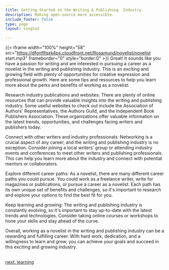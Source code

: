 ```yaml
---
title: Getting Started in the Writing & Publishing  Industry
description: Making open-source more accessible.
include_footer: false
type: page
layout: single2

---
```


{{< iframe width="100%" height="58" src="https://dfgnflfqxk4ps.cloudfront.net/Rosamund/novelist/novelist start.mp3" frameborder="0" style="border:0" >}}
Great! It sounds like you have a passion for writing and are interested in pursuing a career as a novelist in the writing and publishing industry. This is an exciting and growing field with plenty of opportunities for creative expression and professional growth. Here are some tips and resources to help you learn more about the perks and benefits of working as a novelist:

Research industry publications and websites: There are plenty of online resources that can provide valuable insights into the writing and publishing industry. Some useful websites to check out include the Association of Authors' Representatives, the Authors Guild, and the Independent Book Publishers Association. These organizations offer valuable information on the latest trends, opportunities, and challenges facing writers and publishers today.

Connect with other writers and industry professionals: Networking is a crucial aspect of any career, and the writing and publishing industry is no exception. Consider joining a local writers' group or attending industry events and conferences to meet other writers and publishing professionals. This can help you learn more about the industry and connect with potential mentors or collaborators.

Explore different career paths: As a novelist, there are many different career paths you could pursue. You could work as a freelance writer, write for magazines or publications, or pursue a career as a novelist. Each path has its own unique set of benefits and challenges, so it's important to research and explore your options to find the best fit for you.

Keep learning and growing: The writing and publishing industry is constantly evolving, so it's important to stay up-to-date with the latest trends and technologies. Consider taking online courses or workshops to hone your skills and stay ahead of the curve.

Overall, working as a novelist in the writing and publishing industry can be a rewarding and fulfilling career. With hard work, dedication, and a willingness to learn and grow, you can achieve your goals and succeed in this exciting and growing industry.

<br>
<a href="https://insights.workdojos.com/novelist/learning">next: learning</a>
</p>